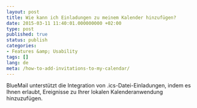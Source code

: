 ```yaml
---
layout: post
title: Wie kann ich Einladungen zu meinem Kalender hinzufügen?
date: 2015-03-11 11:40:01.000000000 +02:00
type: post
published: true
status: publish
categories:
- Features &amp; Usability
tags: []
lang: de
meta: /how-to-add-invitations-to-my-calendar/
---
```


BlueMail unterstützt die Integration von .ics-Datei-Einladungen, indem es Ihnen erlaubt, Ereignisse zu Ihrer lokalen Kalenderanwendung hinzuzufügen.
